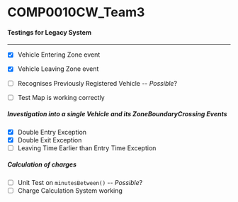 # COMP0010CW_Team3

#### Testings for Legacy System
***
- [x] Vehicle Entering Zone event
- [x] Vehicle Leaving Zone event
- [ ] Recognises Previously Registered Vehicle -- *Possible*?


- [ ] Test Map is working correctly
##### Investigation into a single Vehicle and its ZoneBoundaryCrossing Events
- [x] Double Entry Exception
- [x] Double Exit Exception
- [ ] Leaving Time Earlier than Entry Time Exception
##### Calculation of charges
- [ ] Unit Test on `minutesBetween()` -- *Possible*?
- [ ] Charge Calculation System working